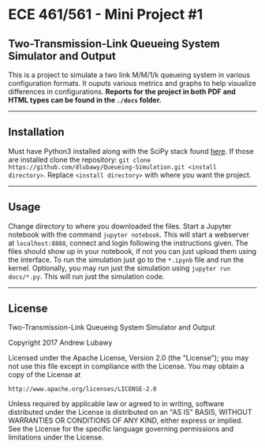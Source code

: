 # ECE 461/561 - Mini Project \#1

## Two-Transmission-Link Queueing System Simulator and Output

This is a project to simulate a two link M/M/1/k queueing system in various configuration formats. It ouputs various metrics and graphs to help visualize differences in configurations. **Reports for the project in both PDF and HTML types can be found in the `./docs` folder.**

***

## Installation

Must have Python3 installed along with the SciPy stack found [here](https://www.scipy.org/install.html#installing-via-pip). If those are installed clone the repository: `git clone https://github.com/dlubawy/Queueing-Simulation.git <install directory>`. Replace `<install directory>` with where you want the project.

***

## Usage

Change directory to where you downloaded the files. Start a Jupyter notebook with the command `jupyter notebook`. This will start a webserver at `localhost:8888`, connect and login following the instructions given. The files should show up in your notebook, if not you can just upload them using the interface. To run the simulation just go to the `*.ipynb` file and run the kernel. Optionally, you may run just the simulation using `jupyter run docs/*.py`. This will run just the simulation code.

***

## License

Two-Transmission-Link Queueing System Simulator and Output

Copyright 2017 Andrew Lubawy

Licensed under the Apache License, Version 2.0 (the "License");
you may not use this file except in compliance with the License.
You may obtain a copy of the License at

	http://www.apache.org/licenses/LICENSE-2.0

Unless required by applicable law or agreed to in writing, software
distributed under the License is distributed on an "AS IS" BASIS,
WITHOUT WARRANTIES OR CONDITIONS OF ANY KIND, either express or implied.
See the License for the specific language governing permissions and
limitations under the License.
